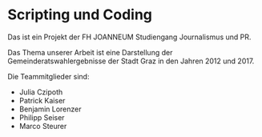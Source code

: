 # Scripting und Coding

Das ist ein Projekt der FH JOANNEUM Studiengang Journalismus und PR.

Das Thema unserer Arbeit ist eine Darstellung der Gemeinderatswahlergebnisse der Stadt Graz in den Jahren 2012 und 2017.

Die Teammitglieder sind:

* Julia Czipoth
* Patrick Kaiser
* Benjamin Lorenzer
* Philipp Seiser
* Marco Steurer


